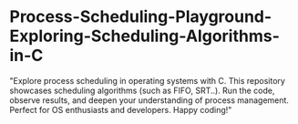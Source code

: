 # Process-Scheduling-Playground-Exploring-Scheduling-Algorithms-in-C
"Explore process scheduling in operating systems with C. This repository showcases scheduling algorithms (such as FIFO, SRT..). Run the code, observe results, and deepen your understanding of process management. Perfect for OS enthusiasts and developers. Happy coding!"
